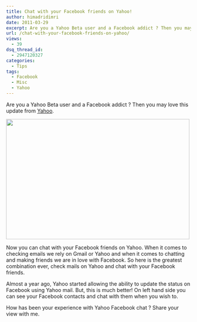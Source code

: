 ```yaml
---
title: Chat with your Facebook friends on Yahoo!
author: himadridimri
date: 2011-03-29
excerpt: Are you a Yahoo Beta user and a Facebook addict ? Then you may love this update from Yahoo.
url: /chat-with-your-facebook-friends-on-yahoo/
views:
  - 39
dsq_thread_id:
  - 2947120327
categories:
  - Tips
tags:
  - Facebook
  - Misc
  - Yahoo
---
```

Are you a Yahoo Beta user and a Facebook addict ? Then you may love this update from <a href="http://www.ymailblog.com/blog/2011/03/chat-with-your-facebook-friends-on-yahoo-mail-beta/" onclick="_gaq.push(['_trackEvent', 'outbound-article', 'http://www.ymailblog.com/blog/2011/03/chat-with-your-facebook-friends-on-yahoo-mail-beta/', 'Yahoo']);" >Yahoo</a>.

[<img class="alignnone size-full  wp-image-50023" src="http://cdn.devilsworkshop.org/files/2011/03/Facebook-Yahoo.png" alt="" width="500" height="328" />][1]

Now you can chat with your Facebook friends on Yahoo. When it comes to checking emails we rely on Gmail or Yahoo and when it comes to chatting and making friends we are in love with Facebook. So here is the greatest combination ever, check mails on Yahoo and chat with your Facebook friends.

Almost a year ago, Yahoo started allowing the ability to update the status on Facebook using Yahoo mail. But, this is much better! On left hand side you can see your Facebook contacts and chat with them when you wish to.

How has been your experience with Yahoo Facebook chat ? Share your view with me.

 [1]: http://cdn.devilsworkshop.org/files/2011/03/Facebook-Yahoo.png
